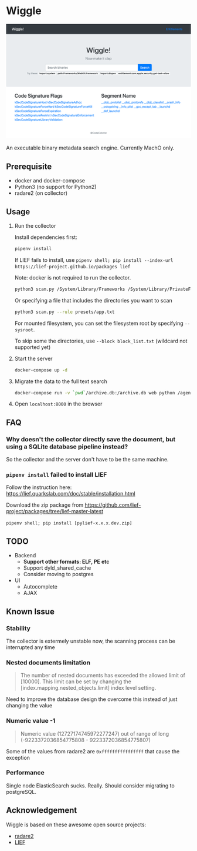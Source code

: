 # Wiggle

![Screenshot](screenshot.png)

An executable binary metadata search engine. Currently MachO only.

## Prerequisite

* docker and docker-compose
* Python3 (no support for Python2)
* radare2 (on collector)

## Usage

1. Run the collector

    Install dependencies first:
    ```sh
    pipenv install
    ```

    If LIEF fails to install, use `pipenv shell; pip install --index-url  https://lief-project.github.io/packages lief`

    Note: docker is not required to run the collector.

    ```sh
    python3 scan.py /System/Library/Frameworks /System/Library/PrivateFrameworks /usr/lib /usr/bin /usr/sbin /sbin /usr/libexec
    ```

    Or specifying a file that includes the directories you want to scan

    ```sh
    python3 scan.py --rule presets/app.txt
    ```

    For mounted filesystem, you can set the filesystem root by specifying `--sysroot`.

    To skip some the directories, use `--block block_list.txt` (wildcard not supported yet)

1. Start the server

    ```sh
    docker-compose up -d
    ```

1. Migrate the data to the full text search

    ```sh
    docker-compose run -v `pwd`/archive.db:/archive.db web python /agent/indexer.py `sw_vers -productVersion` /archive.db
    ```

1. Open `localhost:8000` in the browser

## FAQ

### Why doesn't the collector directly save the document, but using a SQLite database pipeline instead?

So the collector and the server don't have to be the same machine.

### `pipenv install` failed to install LIEF

Follow the instruction here:
https://lief.quarkslab.com/doc/stable/installation.html

Download the zip package from
https://github.com/lief-project/packages/tree/lief-master-latest

`pipenv shell; pip install [pylief-x.x.x.dev.zip]`

## TODO

- Backend
    - **Support other formats: ELF, PE etc**
    - Support dyld_shared_cache
    - Consider moving to postgres
- UI
    - Autocomplete
    - AJAX

## Known Issue

### Stability

The collector is extermely unstable now, the scanning process can be interrupted any time

### Nested documents limitation

> The number of nested documents has exceeded the allowed limit of [10000]. This limit can be set by changing the [index.mapping.nested_objects.limit] index level setting.

Need to improve the database design the overcome this instead of just changing the value

### Numeric value -1

> Numeric value (12727174745972277247) out of range of long (-9223372036854775808 - 9223372036854775807)

Some of the values from radare2 are `0xffffffffffffffff` that cause the exception

### Performance

Single node ElasticSearch sucks. Really. Should consider migrating to postgreSQL.

## Acknowledgement

Wiggle is based on these awesome open source projects:

* [radare2](https://rada.re/r/)
* [LIEF](https://lief.quarkslab.com/)
